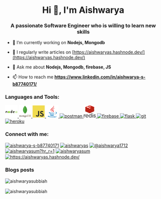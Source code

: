 <h1 align="center">Hi 👋, I'm Aishwarya</h1>
<h3 align="center">A passionate Software Engineer who is willing to learn new skills</h3>

- 🔭 I’m currently working on **Nodejs, Mongodb**

- 📝 I regularly write articles on [https://aishwaryas.hashnode.dev/](https://aishwaryas.hashnode.dev/)

- 💬 Ask me about **Nodejs, Mongodb, firebase, JS**

- 📫 How to reach me **https://www.linkedin.com/in/aishwarya-s-b87740171/**


<h3 align="left">Languages and Tools:</h3>
<p align="left"> 
    <a href="https://nodejs.org" target="_blank" rel="noreferrer"> 
  <img src="https://raw.githubusercontent.com/devicons/devicon/master/icons/nodejs/nodejs-original-wordmark.svg" alt="nodejs" width="40" height="40"/> </a> 
    <a href="https://www.mongodb.com/" target="_blank" rel="noreferrer"> 
            <img src="https://raw.githubusercontent.com/devicons/devicon/master/icons/mongodb/mongodb-original-wordmark.svg" alt="mongodb" width="40" height="40"/> </a> 
    <a href="https://developer.mozilla.org/en-US/docs/Web/JavaScript" target="_blank" rel="noreferrer"> 
          <img src="https://raw.githubusercontent.com/devicons/devicon/master/icons/javascript/javascript-original.svg" alt="javascript" width="40" height="40"/> </a> 
<a href="https://www.java.com" target="_blank" rel="noreferrer"> 
        <img src="https://raw.githubusercontent.com/devicons/devicon/master/icons/java/java-original.svg" alt="java" width="40" height="40"/> </a> 
    <a href="https://postman.com" target="_blank" rel="noreferrer">             
                <img src="https://www.vectorlogo.zone/logos/getpostman/getpostman-icon.svg" alt="postman" width="40" height="40"/> </a> 
  <a href="https://redis.io" target="_blank" rel="noreferrer"> 
                  <img src="https://raw.githubusercontent.com/devicons/devicon/master/icons/redis/redis-original-wordmark.svg" alt="redis" width="40" height="40"/> </a>
  
  <a href="https://firebase.google.com/" target="_blank" rel="noreferrer"> 
  <img src="https://www.vectorlogo.zone/logos/firebase/firebase-icon.svg" alt="firebase" width="40" height="40"/> </a> 
  <a href="https://flask.palletsprojects.com/" target="_blank" rel="noreferrer"> 
  <img src="https://www.vectorlogo.zone/logos/pocoo_flask/pocoo_flask-icon.svg" alt="flask" width="40" height="40"/> </a> 
  <a href="https://git-scm.com/" target="_blank" rel="noreferrer"> 
    <img src="https://www.vectorlogo.zone/logos/git-scm/git-scm-icon.svg" alt="git" width="40" height="40"/> </a> 
  <a href="https://heroku.com" target="_blank" rel="noreferrer"> 
      <img src="https://www.vectorlogo.zone/logos/heroku/heroku-icon.svg" alt="heroku" width="40" height="40"/> </a> 
  
 </p>


<h3 align="left">Connect with me:</h3>
<p align="left">
<a href="https://linkedin.com/in/aishwarya-s-b87740171" target="blank"><img align="center" src="https://raw.githubusercontent.com/rahuldkjain/github-profile-readme-generator/master/src/images/icons/Social/linked-in-alt.svg" alt="aishwarya-s-b87740171" height="30" width="40" /></a>
<a href="https://hashnode.com/aishwaryas" target="blank"><img align="center" src="https://raw.githubusercontent.com/rahuldkjain/github-profile-readme-generator/master/src/images/icons/Social/hashnode.svg" alt="aishwaryas" height="30" width="40" /></a>
<a href="https://medium.com/@aishwarya1712" target="blank"><img align="center" src="https://raw.githubusercontent.com/rahuldkjain/github-profile-readme-generator/master/src/images/icons/Social/medium.svg" alt="@aishwarya1712" height="30" width="40" /></a>
<a href="https://www.hackerearth.com/aishwaryasum?hr_r=1" target="blank"><img align="center" src="https://raw.githubusercontent.com/rahuldkjain/github-profile-readme-generator/master/src/images/icons/Social/hackerearth.svg" alt="aishwaryasum?hr_r=1" height="30" width="40" /></a>
<a href="https://auth.geeksforgeeks.org/user/aishwaryasum" target="blank"><img align="center" src="https://raw.githubusercontent.com/rahuldkjain/github-profile-readme-generator/master/src/images/icons/Social/geeks-for-geeks.svg" alt="aishwaryasum" height="30" width="40" /></a>
<a href="/https://aishwaryas.hashnode.dev/" target="blank"><img align="center" src="https://raw.githubusercontent.com/rahuldkjain/github-profile-readme-generator/master/src/images/icons/Social/rss.svg" alt="https://aishwaryas.hashnode.dev/" height="30" width="40" /></a>
</p>

### Blogs posts
<!-- BLOG-POST-LIST:START -->
<!-- BLOG-POST-LIST:END -->

<p><img align="center" src="https://github-readme-stats.vercel.app/api/top-langs?username=aishwaryasubbiah&show_icons=true&locale=en&layout=compact" alt="aishwaryasubbiah" /></p>

<p><img align="center" src="https://github-readme-streak-stats.herokuapp.com/?user=aishwaryasubbiah&" alt="aishwaryasubbiah" /></p>
